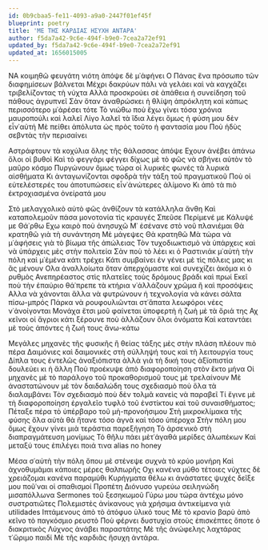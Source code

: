 ```yaml
---
id: 0b9cbaa5-fe11-4093-a9a0-2447f01ef45f
blueprint: poetry
title: 'ΜΕ ΤΗΣ ΚΑΡΔΙΑΣ ΗΣΥΧΗ ΑΝΤΑΡΑ'
author: f5da7a42-9c6e-494f-b9e0-7cea2a72ef91
updated_by: f5da7a42-9c6e-494f-b9e0-7cea2a72ef91
updated_at: 1656015005
---
```

ΝΑ κοιμηθῶ φευγάτη νιότη ἀπόψε δὲ μ᾿ἀφήνει
Ο Πάνας ἕνα πρόσωπο τῶν διαφημίσεων βάλνεται
Μέχρι δακρύων πάλι νὰ γελάει καὶ νὰ καγχάζει τριβελίζοντας τὴ νύχτα
Αλλὰ προσκρούει σὲ ἀπάθεια ἡ συνείδηση τοῦ πάθους ἀγρυπνεῖ
Σὰν ὅταν ἀναθρώσκει ἡ θλίψη ἀπρόκλητη καὶ κάπως περισσότερο μ᾿ἀρέσει τότε
Τὸ νιώθω ποὺ ἔχω γίνει τόσα χρόνια μαυροπούλι καὶ λαλεῖ
Λίγο λαλεῖ τὰ ἴδια λέγει ὅμως ἡ φύση μου δὲν εἶν᾿αὐτή
Μὲ πείθει ἀπόλυτα ὡς πρὸς τοῦτο ἡ φαντασία μου
Ποὺ ἡδὺς σεβντὰς τὴν περισαίνει

Αστράφτουν τὰ κοχύλια ὅλης τῆς θάλασσας ἀπόψε
Εχουν ἀνέβει ἀπάνω ὅλοι οἱ βυθοὶ
Καὶ τὸ φεγγάρι φέγγει δίχως μὲ τὸ φῶς νὰ σβήνει αὐτὸν τὸ μαῦρο κόσμο
Πυργώνουν ὅμως τώρα οἱ λυρικὲς φωνές τὰ λυρικὰ αἰσθήματα
Κι ἀνταγωνίζονται σφοδρὰ τὴν τάξη τοῦ πραγματικοῦ
Ποὺ οἱ εὐτελέστερές του ἀποτυπώσεις εἶν᾿ἀνώτερες ἀλίμονο
Κι ἀπὸ τὰ πιὸ ἐκτροχιασμένα ὀνείρατά μου

Στὸ μελαγχολικὸ αὐτὸ φῶς ἀνθίζουν τὰ κατάλληλα ἄνθη
Καὶ καταπολεμοῦν πάσα μονοτονία  τὶς κραυγές
Σπεῦσε Περίμενέ με Κάλυψέ με Θά᾿ρθω
Εχω καιρὸ ποὺ ἀνησυχῶ Μ᾿ ἐσένανε στὸ νοῦ πλανιέμαι
Θὰ κρατηθῶ γιὰ τὴ συνάντηση Μὲ μάγεψες Θὰ κρατηθῶ
Μὰ τώρα νὰ μ᾿ἀφήσεις γιὰ τὸ βίωμα τῆς ἀπώλειας
Τὸν τυχοδιωκτισμὸ νὰ ὑπάρχεις καὶ νὰ ὑπάρχεις μὲς στὴν πολιτεία
Σὰν ποὺ τὸ λέει κι ὁ Ραστινιάκ μ᾿αὐτὴ τὴν πόλη καὶ μ᾿ἐμένα κάτι τρέχει
Κάτι συμβαίνει ἐν γένει μὲ τὶς πόλεις μας κι ἂς μένουν
Ολα ἀναλλοίωτα ὅταν ἀπερχόμαστε καὶ συνεχίζει ἀκόμα κι ὁ ρυθμὸς
Ανεπηρέαστος στὶς πλατεῖες τοὺς δρόμους βράδι καὶ πρωί
Εκεῖ ποὺ τὴν ἐπαύριο θά᾿πρεπε τὰ κτήρια ν᾿ἀλλάζουν χρῶμα ἢ καὶ προσόψεις
Αλλα νὰ χάνονται ἄλλα νὰ φυτρώνουν ἡ τεχνολογία νὰ κάνει σάλτα πίσω-μπρός
Πάρκα νὰ ρουφουλιῶνται στ᾿ἄπατα λεωφόροι νέες ν᾿ἀνοίγονται
Μονάχα ἔτσι μοῦ φαίνεται ὑποφερτὴ ἡ ζωὴ μὲ τὰ ὅριά της
Αχ κεῖνοι οἱ ἄγριοι κάτι ξέρουνε ποὺ ἀλλάζουν ὅλοι ὀνόματα
Καὶ καταντάει μὲ τοὺς ἀπόντες ἡ ζωή τους ἄνω-κάτω

Μεγάλες μηχανὲς τῆς φυσικῆς ἢ θείας τάξης μὲς στὴν πλάση πλέουν πιὸ πέρα
Δαιμόνιες καὶ δαιμονικὲς στὴ σύλληψή τους καὶ τὴ λειτουργία τους
Δίπλα τους ἐντελῶς ἀναξιόπιστα  ἀλλὰ γιὰ τὴ δική τους ἀξϊοπιστία δουλεύει κι ἡ ἄλλη
Ποὺ προέκυψε ἀπὸ διαφοροποίηση στὸν ἕκτο μήνα
Οἱ μηχανὲς μὲ τὸ παράλογο τοῦ προκαθορισμοῦ τους μὲ τρελαίνουν
Μὲ ἀναστατώνουν μὲ τὸν δαιδαλώδη τους σχεδιασμὸ ποὺ ὅλα τὰ διαλαμβάνει
Τὸν σχεδιασμὸ ποὺ δὲν τολμᾶ κανεὶς νὰ παραβεῖ
Τί ἔγινε μὲ τὴ διαφοροποίηση ἐργαλεῖο τυφλὸ τοῦ ἐνστίκτου καὶ τοῦ συναισθήματος;
Πέταξε πέρα τὸ ὑπέρβαρο τοῦ μὴ-προνοήσιμου
Στὴ μικροκλίμακα τῆς φύσης ὅλα αὐτὰ θὰ ἤτανε τόσο ἁγνὰ καὶ τόσο ὑπέροχα
Στὴν πόλη μου ὅμως ἔχουν γίνει μιὰ τεράστια παρεξήγηση
Τὸ ἀρσενικὸ στὴ διαπραγμάτευση μονίμως
Τὸ θῆλυ πάει μὲτ᾿ἀγαθά μερίδες ἀλωπέκων
Καὶ μεταξύ τους ἐπιλέγει ποιά τινα  alias no honey

Μέσα σ᾿αὐτὴ τὴν πόλη ὅπου μὲ στένεψε συχνὰ τὸ κρύο μονήρη
Καὶ ἀχνοθυμᾶμαι κάποιες μέρες θαλπωρῆς
Οχι κανένα μύθο τέτοιες νύχτες δὲ χρειάζομαι  κανένα παραμύθι
Κυρήγματα θέλω κι ἀνάστατες ψυχές δεῖξε μου ποῦ᾿ναι οἱ σπαθισμοί
Προπέτη Διόνυσο γυρεύω σειληνώδη μισαπόλλωνα
Sermones τοῦ ξεσηκωμοῦ
Γύρω μου τώρα ἀντέχω μόνο συστρατιῶτες
Πολεμιστὲς ἀνίκανους γιὰ χρήσιμα ἀντικείμενα  γιὰ utilidades
Ιπτάμενους ἀπὸ τὸ ἀτόφυο ὑλικό τους
Μὲ τὸ κρανίο βαρὺ ἀπὸ κεῖνο τὸ παγκόσμιο ρευστὸ
Ποὺ φέρνει δυστυχία στοὺς ἐπισκέπτες ὅποτε ὁ διακριτικὸς
Λύχνος ἀνάβει παραστάτης
Μὲ τῆς ἀνώφελης λαχτάρας τ᾿ὥριμο παιδί
Μὲ τῆς καρδιᾶς ἥσυχη ἀντάρα.
